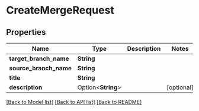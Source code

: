 # CreateMergeRequest

## Properties

Name | Type | Description | Notes
------------ | ------------- | ------------- | -------------
**target_branch_name** | **String** |  | 
**source_branch_name** | **String** |  | 
**title** | **String** |  | 
**description** | Option<**String**> |  | [optional]

[[Back to Model list]](../README.md#documentation-for-models) [[Back to API list]](../README.md#documentation-for-api-endpoints) [[Back to README]](../README.md)


